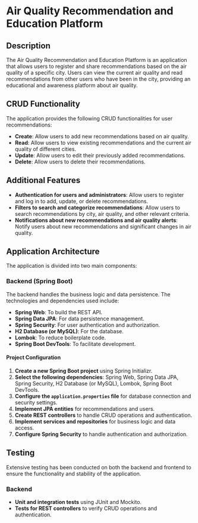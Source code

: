 # Air Quality Recommendation and Education Platform

## Description

The Air Quality Recommendation and Education Platform is an application that allows users to register and share recommendations based on the air quality of a specific city. Users can view the current air quality and read recommendations from other users who have been in the city, providing an educational and awareness platform about air quality.

## CRUD Functionality

The application provides the following CRUD functionalities for user recommendations:

- **Create**: Allow users to add new recommendations based on air quality.
- **Read**: Allow users to view existing recommendations and the current air quality of different cities.
- **Update**: Allow users to edit their previously added recommendations.
- **Delete**: Allow users to delete their recommendations.

## Additional Features

- **Authentication for users and administrators**: Allow users to register and log in to add, update, or delete recommendations.
- **Filters to search and categorize recommendations**: Allow users to search recommendations by city, air quality, and other relevant criteria.
- **Notifications about new recommendations and air quality alerts**: Notify users about new recommendations and significant changes in air quality.

## Application Architecture

The application is divided into two main components:

### Backend (Spring Boot)

The backend handles the business logic and data persistence. The technologies and dependencies used include:

- **Spring Web**: To build the REST API.
- **Spring Data JPA**: For data persistence management.
- **Spring Security**: For user authentication and authorization.
- **H2 Database (or MySQL)**: For the database.
- **Lombok**: To reduce boilerplate code.
- **Spring Boot DevTools**: To facilitate development.

#### Project Configuration

1. **Create a new Spring Boot project** using Spring Initializr.
2. **Select the following dependencies**: Spring Web, Spring Data JPA, Spring Security, H2 Database (or MySQL), Lombok, Spring Boot DevTools.
3. **Configure the `application.properties` file** for database connection and security settings.
4. **Implement JPA entities** for recommendations and users.
5. **Create REST controllers** to handle CRUD operations and authentication.
6. **Implement services and repositories** for business logic and data access.
7. **Configure Spring Security** to handle authentication and authorization.


## Testing

Extensive testing has been conducted on both the backend and frontend to ensure the functionality and stability of the application.

### Backend

- **Unit and integration tests** using JUnit and Mockito.
- **Tests for REST controllers** to verify CRUD operations and authentication.





